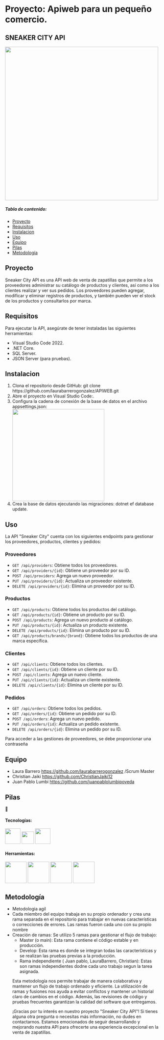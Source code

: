#  Proyecto: Apiweb para un pequeño comercio.

##  SNEAKER CITY API 

<img src="https://i.postimg.cc/NFzsF8N3/Black-and-White-Modern-Shoes-Store-Logo.png" alt="" width="500px" />

##### Tabla de contenido:
- [Proyecto](#Proyecto)
- [Requisitos](#Requisitos)
- [Instalacion](#Instalacion)
- [Uso](#Uso)
- [Equipo](#Equipo)
- [Pilas](#Pilas)
- [Metodología](#Metodología)

## Proyecto

<p>Sneaker City API es una API web de venta de zapatillas que permite a los proveedores administrar su catálogo de productos y clientes, así como a los clientes realizar y ver sus pedidos. Los proveedores pueden agregar, modificar y eliminar registros de productos, y también pueden ver el stock de los productos y consultarlos por marca.
</p>

## Requisitos

<p>Para ejecutar la API, asegúrate de tener instaladas las siguientes herramientas:</p>

<ul><li> Visual Studio Code 2022.</li>
<li> .NET Core.</li>
<li> SQL Server.</li>
<li> JSON Server (para pruebas).</li></ul>

## Instalacion

<ol>
<li>Clona el repositorio desde GitHub:
git clone https://github.com/laurabarrerogonzalez/APIWEB.git</li>
  
<li>Abre el proyecto en Visual Studio Code:.</li>
  
<li>Configura la cadena de conexión de la base de datos en el archivo appsettings.json:</li>
  <img src="https://i.postimg.cc/fL601VpZ/json-string.png" alt="" width="300px" />
  
<li>Crea la base de datos ejecutando las migraciones:
dotnet ef database update.</li>
</ol>

## Uso

La API "Sneaker City" cuenta con los siguientes endpoints para gestionar los proveedores, productos, clientes y pedidos:

### Proveedores

- `GET /api/providers`: Obtiene todos los proveedores.
- `GET /api/providers/{id}`: Obtiene un proveedor por su ID.
- `POST /api/providers`: Agrega un nuevo proveedor.
- `PUT /api/providers/{id}`: Actualiza un proveedor existente.
- `DELETE /api/providers/{id}`: Elimina un proveedor por su ID.

### Productos

- `GET /api/products`: Obtiene todos los productos del catálogo.
- `GET /api/products/{id}`: Obtiene un producto por su ID.
- `POST /api/products`: Agrega un nuevo producto al catálogo.
- `PUT /api/products/{id}`: Actualiza un producto existente.
- `DELETE /api/products/{id}`: Elimina un producto por su ID.
- `GET /api/products/brands/{brand}`: Obtiene todos los productos de una marca específica.

### Clientes

- `GET /api/clients`: Obtiene todos los clientes.
- `GET /api/clients/{id}`: Obtiene un cliente por su ID.
- `POST /api/clients`: Agrega un nuevo cliente.
- `PUT /api/clients/{id}`: Actualiza un cliente existente.
- `DELETE /api/clients/{id}`: Elimina un cliente por su ID.

### Pedidos

- `GET /api/orders`: Obtiene todos los pedidos.
- `GET /api/orders/{id}`: Obtiene un pedido por su ID.
- `POST /api/orders`: Agrega un nuevo pedido.
- `PUT /api/orders/{id}`: Actualiza un pedido existente.
- `DELETE /api/orders/{id}`: Elimina un pedido por su ID.

Para acceder a las gestiones de proveedores, se debe proporcionar una contraseña

## Equipo
- Laura Barrero  https://github.com/laurabarrerogonzalez /Scrum Master
- Christian Jaiki https://github.com/ChristianJaiki12
- Juan Pablo Lumbi https://github.com/juanpablolumbipoveda

## Pilas
:wrench:

#### Tecnologías:
<p float="left">
  <img src="https://i.postimg.cc/Bn27zs1r/c-sharp-c-logo-02-F17714-BA-seeklogo-com.png" alt="" width="50px" />
  
  <img src="https://i.postimg.cc/nVQWmvhV/entity-image.png" alt="" width="40px" /> 
  
  <img src="https://i.postimg.cc/TPw73bs6/NET-Core-Logo-svg.png" alt="" width="50px" />
</p>

#### Herramientas:

<p float="left">
  <img src="https://i.postimg.cc/zf6jDcWC/microsoft-sql-server4529.jpg" alt="" width="70px" />
  
  <img src="https://i.postimg.cc/fbGcQ0n5/Visual-Studio2022-1000x600.jpg" alt="" width="70px" /> 
  
  <img src="https://i.postimg.cc/cLjYf8HZ/json-1.png" alt="" width="70px" />
  
  <img src="https://i.postimg.cc/43VKtLqb/github-logo-vector.png" alt="" width="70px" />
  
 </p>

## Metodología

<ul>
<li>Metodologia agil </li>
<li>Cada miembro del equipo trabaja en su propio ordenador y crea una rama separada en el repositorio para trabajar en nuevas características o correcciones de errores. Las ramas fueron cada uno con su propio nombre</li>
<li>Creación de ramas: Se utilizo 5 ramas para gestionar el flujo de trabajo:

- Master (o main): Esta rama contiene el código estable y en producción.
- Develop: Esta rama es donde se integran todas las características y se realizan las pruebas previas a la producción.</li>
- Rama independiente ( Juan pablo, LauraBarrero, Christian): Estas son ramas independientes dodne cada uno trabajo segun la tarea asignada.</li>

<p>Esta metodología nos permite trabajar de manera colaborativa y mantener un flujo de trabajo ordenado y eficiente. La utilización de ramas y fusiones nos ayuda a evitar conflictos y mantener un historial claro de cambios en el código. Además, las revisiones de código y pruebas frecuentes garantizan la calidad del software que entregamos.

¡Gracias por tu interés en nuestro proyecto "Sneaker City API"! Si tienes alguna otra pregunta o necesitas más información, no dudes en contactarnos. Estamos emocionados de seguir desarrollando y mejorando nuestra API para ofrecerte una experiencia excepcional en la venta de zapatillas.</p>
